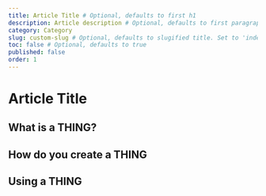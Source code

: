 ```yaml
---
title: Article Title # Optional, defaults to first h1
description: Article description # Optional, defaults to first paragraph
category: Category
slug: custom-slug # Optional, defaults to slugified title. Set to 'index' for category index page.
toc: false # Optional, defaults to true
published: false
order: 1
---
```


# Article Title

## What is a THING?

## How do you create a THING

## Using a THING
